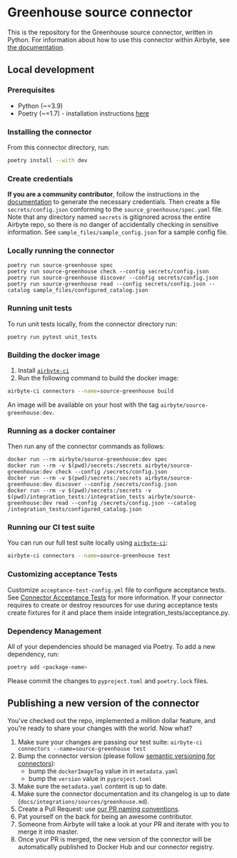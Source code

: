 # Greenhouse source connector

This is the repository for the Greenhouse source connector, written in Python. For information about
how to use this connector within Airbyte, see
[the documentation](https://docs.airbyte.com/integrations/sources/greenhouse).

## Local development

### Prerequisites

- Python (~=3.9)
- Poetry (~=1.7) - installation instructions [here](https://python-poetry.org/docs/#installation)

### Installing the connector

From this connector directory, run:

```bash
poetry install --with dev
```

### Create credentials

**If you are a community contributor**, follow the instructions in the
[documentation](https://docs.airbyte.com/integrations/sources/greenhouse) to generate the necessary
credentials. Then create a file `secrets/config.json` conforming to the
`source_greenhouse/spec.yaml` file. Note that any directory named `secrets` is gitignored across the
entire Airbyte repo, so there is no danger of accidentally checking in sensitive information. See
`sample_files/sample_config.json` for a sample config file.

### Locally running the connector

```
poetry run source-greenhouse spec
poetry run source-greenhouse check --config secrets/config.json
poetry run source-greenhouse discover --config secrets/config.json
poetry run source-greenhouse read --config secrets/config.json --catalog sample_files/configured_catalog.json
```

### Running unit tests

To run unit tests locally, from the connector directory run:

```
poetry run pytest unit_tests
```

### Building the docker image

1. Install
   [`airbyte-ci`](https://github.com/airbytehq/airbyte/blob/master/airbyte-ci/connectors/pipelines/README.md)
2. Run the following command to build the docker image:

```bash
airbyte-ci connectors --name=source-greenhouse build
```

An image will be available on your host with the tag `airbyte/source-greenhouse:dev`.

### Running as a docker container

Then run any of the connector commands as follows:

```
docker run --rm airbyte/source-greenhouse:dev spec
docker run --rm -v $(pwd)/secrets:/secrets airbyte/source-greenhouse:dev check --config /secrets/config.json
docker run --rm -v $(pwd)/secrets:/secrets airbyte/source-greenhouse:dev discover --config /secrets/config.json
docker run --rm -v $(pwd)/secrets:/secrets -v $(pwd)/integration_tests:/integration_tests airbyte/source-greenhouse:dev read --config /secrets/config.json --catalog /integration_tests/configured_catalog.json
```

### Running our CI test suite

You can run our full test suite locally using
[`airbyte-ci`](https://github.com/airbytehq/airbyte/blob/master/airbyte-ci/connectors/pipelines/README.md):

```bash
airbyte-ci connectors --name=source-greenhouse test
```

### Customizing acceptance Tests

Customize `acceptance-test-config.yml` file to configure acceptance tests. See
[Connector Acceptance Tests](https://docs.airbyte.com/connector-development/testing-connectors/connector-acceptance-tests-reference)
for more information. If your connector requires to create or destroy resources for use during
acceptance tests create fixtures for it and place them inside integration_tests/acceptance.py.

### Dependency Management

All of your dependencies should be managed via Poetry. To add a new dependency, run:

```bash
poetry add <package-name>
```

Please commit the changes to `pyproject.toml` and `poetry.lock` files.

## Publishing a new version of the connector

You've checked out the repo, implemented a million dollar feature, and you're ready to share your
changes with the world. Now what?

1. Make sure your changes are passing our test suite:
   `airbyte-ci connectors --name=source-greenhouse test`
2. Bump the connector version (please follow
   [semantic versioning for connectors](https://docs.airbyte.com/contributing-to-airbyte/resources/pull-requests-handbook/#semantic-versioning-for-connectors)):
   - bump the `dockerImageTag` value in in `metadata.yaml`
   - bump the `version` value in `pyproject.toml`
3. Make sure the `metadata.yaml` content is up to date.
4. Make sure the connector documentation and its changelog is up to date
   (`docs/integrations/sources/greenhouse.md`).
5. Create a Pull Request: use
   [our PR naming conventions](https://docs.airbyte.com/contributing-to-airbyte/resources/pull-requests-handbook/#pull-request-title-convention).
6. Pat yourself on the back for being an awesome contributor.
7. Someone from Airbyte will take a look at your PR and iterate with you to merge it into master.
8. Once your PR is merged, the new version of the connector will be automatically published to
   Docker Hub and our connector registry.
